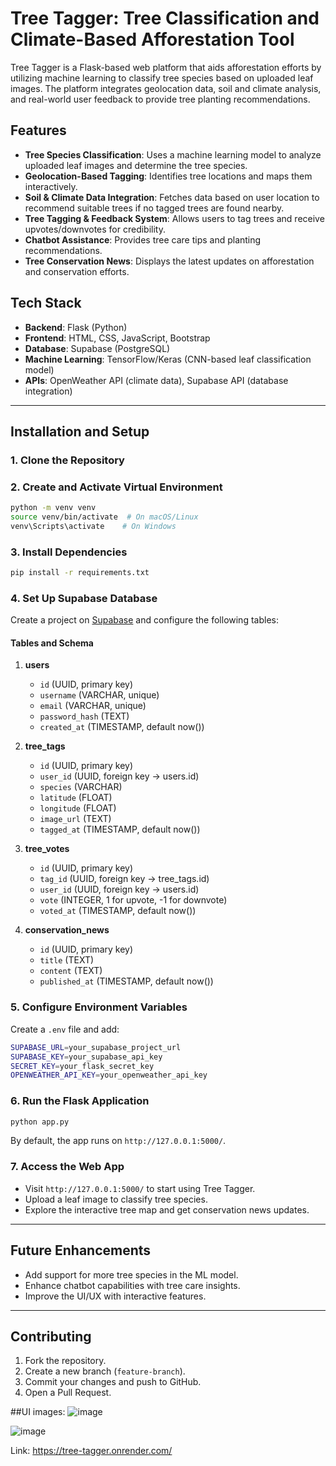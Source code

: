 # Tree Tagger: Tree Classification and Climate-Based Afforestation Tool

Tree Tagger is a Flask-based web platform that aids afforestation efforts by utilizing machine learning to classify tree species based on uploaded leaf images. The platform integrates geolocation data, soil and climate analysis, and real-world user feedback to provide tree planting recommendations.

## Features

- **Tree Species Classification**: Uses a machine learning model to analyze uploaded leaf images and determine the tree species.
- **Geolocation-Based Tagging**: Identifies tree locations and maps them interactively.
- **Soil & Climate Data Integration**: Fetches data based on user location to recommend suitable trees if no tagged trees are found nearby.
- **Tree Tagging & Feedback System**: Allows users to tag trees and receive upvotes/downvotes for credibility.
- **Chatbot Assistance**: Provides tree care tips and planting recommendations.
- **Tree Conservation News**: Displays the latest updates on afforestation and conservation efforts.

## Tech Stack

- **Backend**: Flask (Python)
- **Frontend**: HTML, CSS, JavaScript, Bootstrap
- **Database**: Supabase (PostgreSQL)
- **Machine Learning**: TensorFlow/Keras (CNN-based leaf classification model)
- **APIs**: OpenWeather API (climate data), Supabase API (database integration)

---

## Installation and Setup

### 1. Clone the Repository

### 2. Create and Activate Virtual Environment
```sh
python -m venv venv
source venv/bin/activate  # On macOS/Linux
venv\Scripts\activate    # On Windows
```

### 3. Install Dependencies
```sh
pip install -r requirements.txt
```

### 4. Set Up Supabase Database
Create a project on [Supabase](https://supabase.com/) and configure the following tables:

#### **Tables and Schema**

1. **users**
   - `id` (UUID, primary key)
   - `username` (VARCHAR, unique)
   - `email` (VARCHAR, unique)
   - `password_hash` (TEXT)
   - `created_at` (TIMESTAMP, default now())

2. **tree_tags**
   - `id` (UUID, primary key)
   - `user_id` (UUID, foreign key -> users.id)
   - `species` (VARCHAR)
   - `latitude` (FLOAT)
   - `longitude` (FLOAT)
   - `image_url` (TEXT)
   - `tagged_at` (TIMESTAMP, default now())

3. **tree_votes**
   - `id` (UUID, primary key)
   - `tag_id` (UUID, foreign key -> tree_tags.id)
   - `user_id` (UUID, foreign key -> users.id)
   - `vote` (INTEGER, 1 for upvote, -1 for downvote)
   - `voted_at` (TIMESTAMP, default now())

4. **conservation_news**
   - `id` (UUID, primary key)
   - `title` (TEXT)
   - `content` (TEXT)
   - `published_at` (TIMESTAMP, default now())

### 5. Configure Environment Variables
Create a `.env` file and add:
```sh
SUPABASE_URL=your_supabase_project_url
SUPABASE_KEY=your_supabase_api_key
SECRET_KEY=your_flask_secret_key
OPENWEATHER_API_KEY=your_openweather_api_key
```

### 6. Run the Flask Application
```sh
python app.py
```
By default, the app runs on `http://127.0.0.1:5000/`.

### 7. Access the Web App
- Visit `http://127.0.0.1:5000/` to start using Tree Tagger.
- Upload a leaf image to classify tree species.
- Explore the interactive tree map and get conservation news updates.

---

## Future Enhancements
- Add support for more tree species in the ML model.
- Enhance chatbot capabilities with tree care insights.
- Improve the UI/UX with interactive features.

---

## Contributing
1. Fork the repository.
2. Create a new branch (`feature-branch`).
3. Commit your changes and push to GitHub.
4. Open a Pull Request.

##UI images:
![image](https://github.com/user-attachments/assets/8e13a4d9-7f44-496f-8306-2c91a3f4bba9)

![image](https://github.com/user-attachments/assets/02e9b56f-4a2c-43ef-8b69-100824295310)

Link: https://tree-tagger.onrender.com/
